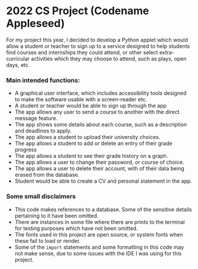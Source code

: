 # 2022 CS Project (Codename Appleseed)

For my project this year, I decided to develop a Python applet which would allow a student or teacher to sign up to a service designed to help students find courses and internships they could attend, or other select extra-curricular activities which they may choose to attend, such as plays, open days, etc.

### Main intended functions:
* A graphical user interface, which includes accessibility tools designed to make the software usable with a screen-reader etc.
* A student or teacher would be able to sign up through the app
* The app allows any user to send a course to another with the direct message feature.
* The app shows some details about each course, such as a description and deadlines to apply.
* The app allows a student to upload their university choices.
* The app allows a student to add or delete an entry of their grade progress
* The app allows a student to see their grade history on a graph.
* The app allows a user to change their password, or course of choice.
* The app allows a user to delete their account, with of their data being erased from the database.
* Student would be able to create a CV and personal statement in the app.

### Some small disclaimers
* This code makes references to a database. Some of the sensitive details pertaining to it have been omitted.
* There are instances in some file where there are prints to the terminal for testing purposes which have not been omitted.
* The fonts used in this project are open source, or system fonts when these fail to load or render.
* Some of the `import` statements and some formatting in this code may not make sense, due to some issues with the IDE I was using for this project.
  
